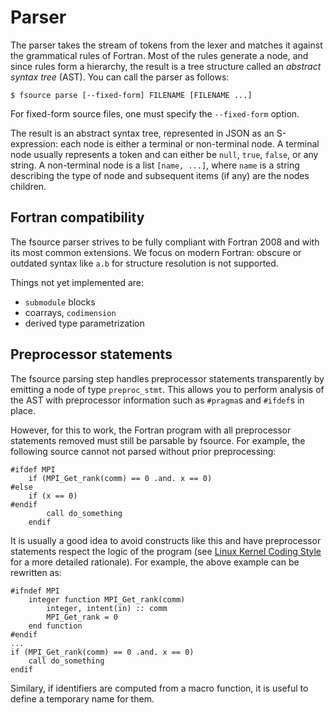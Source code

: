 Parser
======
The parser takes the stream of tokens from the lexer and matches it against the
grammatical rules of Fortran.   Most of the rules generate a node, and since
rules form a hierarchy, the result is a tree structure called an _abstract
syntax tree_ (AST).  You can call the parser as follows:

    $ fsource parse [--fixed-form] FILENAME [FILENAME ...]

For fixed-form source files, one must specify the `--fixed-form` option.

The result is an abstract syntax tree, represented in JSON as an S-expression:
each node is either a terminal or non-terminal node.  A terminal node usually
represents a token and can either be `null`, `true`, `false`, or any string.
A non-terminal node is a list `[name, ...]`, where `name` is a string
describing the type of node and subsequent items (if any) are the nodes
children.

Fortran compatibility
---------------------
The fsource parser strives to be fully compliant with Fortran 2008 and with its
most common extensions.  We focus on modern Fortran: obscure or outdated
syntax like `a.b` for structure resolution is not supported.

Things not yet implemented are:

  - `submodule` blocks
  - coarrays, `codimension`
  - derived type parametrization

Preprocessor statements
-----------------------
The fsource parsing step handles preprocessor statements transparently by
emitting a node of type `preproc_stmt`.  This allows you to perform analysis
of the AST with preprocessor information such as `#pragma`s and `#ifdef`s
in place.

However, for this to work, the Fortran program with all preprocessor statements
removed must still be parsable by fsource.  For example, the following source
cannot not parsed without prior preprocessing:

    #ifdef MPI
        if (MPI_Get_rank(comm) == 0 .and. x == 0)
    #else
        if (x == 0)
    #endif
            call do_something
        endif

It is usually a good idea to avoid constructs like this and have preprocessor
statements respect the logic of the program (see [Linux Kernel Coding Style]
for a more detailed rationale).  For example, the above example can be
rewritten as:

    #ifndef MPI
        integer function MPI_Get_rank(comm)
            integer, intent(in) :: comm
            MPI_Get_rank = 0
        end function
    #endif
    ...
    if (MPI_Get_rank(comm) == 0 .and. x == 0)
        call do_something
    endif

Similary, if identifiers are computed from a macro function, it is useful to
define a temporary name for them.


[Linux Kernel Coding Style]: https://www.kernel.org/doc/html/latest/process/coding-style.html#conditional-compilation
